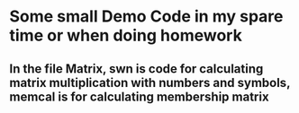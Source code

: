 # Some small Demo Code in my spare time or when doing homework  
## In the file Matrix, swn is code for calculating matrix multiplication with numbers and symbols, memcal is for calculating membership matrix
